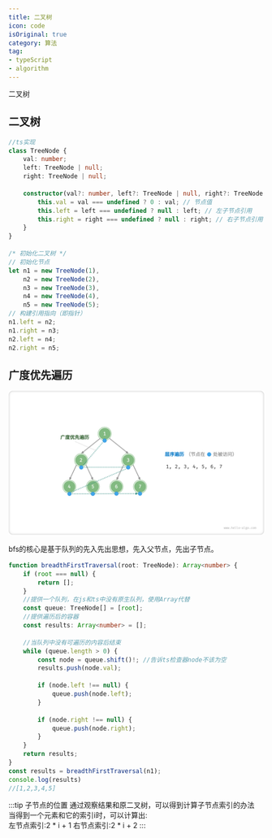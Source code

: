 ```yaml
---
title: 二叉树
icon: code
isOriginal: true
category: 算法
tag:
- typeScript
- algorithm
---
```

二叉树
<!-- more -->

## 二叉树
```typescript
//ts实现
class TreeNode {
    val: number;
    left: TreeNode | null;
    right: TreeNode | null;

    constructor(val?: number, left?: TreeNode | null, right?: TreeNode | null) {
        this.val = val === undefined ? 0 : val; // 节点值
        this.left = left === undefined ? null : left; // 左子节点引用
        this.right = right === undefined ? null : right; // 右子节点引用
    }
}

/* 初始化二叉树 */
// 初始化节点
let n1 = new TreeNode(1),
    n2 = new TreeNode(2),
    n3 = new TreeNode(3),
    n4 = new TreeNode(4),
    n5 = new TreeNode(5);
// 构建引用指向（即指针）
n1.left = n2;
n1.right = n3;
n2.left = n4;
n2.right = n5;
```

## 广度优先遍历
![bfs（图片来自hello算法）](/learn/treeNode/bfs.png)

bfs的核心是基于队列的先入先出思想，先入父节点，先出子节点。
```typescript
function breadthFirstTraversal(root: TreeNode): Array<number> {
    if (root === null) {
        return [];
    }
    //提供一个队列，在js和ts中没有原生队列，使用Array代替
    const queue: TreeNode[] = [root];
    //提供遍历后的容器
    const results: Array<number> = [];

    //当队列中没有可遍历的内容后结束
    while (queue.length > 0) {
        const node = queue.shift()!; //告诉ts检查器node不该为空
        results.push(node.val);

        if (node.left !== null) {
            queue.push(node.left);
        }

        if (node.right !== null) {
            queue.push(node.right);
        }
    }
    return results;
}
const results = breadthFirstTraversal(n1);
console.log(results)
//[1,2,3,4,5]
```

:::tip 子节点的位置
通过观察结果和原二叉树，可以得到计算子节点索引的办法  
当得到一个元素和它的索引i时，可以计算出:  
左节点索引:2 * i + 1
右节点索引:2 * i + 2
:::